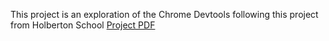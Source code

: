 This project is an exploration of the Chrome Devtools following this project from Holberton School
[Project PDF]()